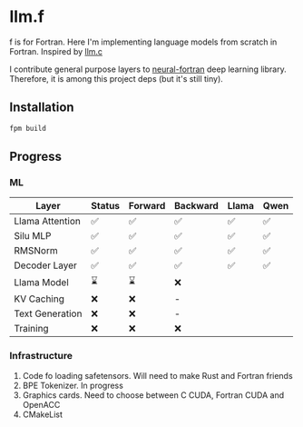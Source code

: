 # llm.f

f is for Fortran. Here I'm implementing language models
from scratch in Fortran. Inspired by 
[llm.c](https://github.com/karpathy/llm.c)

I contribute general purpose layers to
[neural-fortran](https://github.com/modern-fortran/neural-fortran)
deep learning library. Therefore, it is among this project deps
(but it's still tiny).

## Installation

```bash
fpm build
```

## Progress
### ML
| Layer           | Status   | Forward | Backward | Llama   | Qwen  |
|-----------------|----------|---------|----------|---------|-------|
| Llama Attention | ✅        | ✅       | ✅        | ✅       | ✅     |
| Silu MLP        | ✅        | ✅       | ✅        | ✅       | ✅     |
| RMSNorm         | ✅        | ✅       | ✅        | ✅       | ✅     |
| Decoder Layer   | ✅        | ✅       | ✅        | ✅       | ✅     |
| Llama Model     | ⌛        | ⌛       | ❌        |         |       |
| KV Caching      | ❌        | ❌       | -        |         |       |
| Text Generation | ❌        | ❌       | -        |         |       |
| Training        | ❌        | ❌       | ❌        |         |       |

### Infrastructure
1. Code fo loading safetensors. Will need to make Rust and Fortran friends
2. BPE Tokenizer. In progress
3. Graphics cards. Need to choose between C CUDA, Fortran CUDA and OpenACC
4. CMakeList
